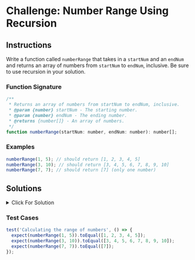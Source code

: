 # Challenge: Number Range Using Recursion

## Instructions

Write a function called `numberRange` that takes in a `startNum` and an `endNum` and returns an array of numbers from `startNum` to `endNum`, inclusive. Be sure to use recursion in your solution.

### Function Signature

```js
/**
 * Returns an array of numbers from startNum to endNum, inclusive.
 * @param {number} startNum - The starting number.
 * @param {number} endNum - The ending number.
 * @returns {number[]} - An array of numbers.
 */
function numberRange(startNum: number, endNum: number): number[];
```

### Examples

```js
numberRange(1, 5); // should return [1, 2, 3, 4, 5]
numberRange(3, 10); // should return [3, 4, 5, 6, 7, 8, 9, 10]
numberRange(7, 7); // should return [7] (only one number)
```

## Solutions

<details>
  <summary>Click For Solution</summary>

```js
const numberRange = (startNum: number, endNum: number): number[] =>
  startNum === endNum
    ? [startNum]
    : [startNum, ...numberRange(startNum + 1, endNum)];
```

### Explanation

```javascript
// Example usage:
// startNum = 1, endNum = 5
// [1, ...numberRange(2, 5)]
// [1, 2, ...numberRange(3, 5)]
// [1, 2, 3, ...numberRange(4, 5)]
// [1, 2, 3, 4, ...numberRange(5, 5)]
// [1, 2, 3, 4, 5]
```

</details>

### Test Cases

```js
test('Calculating the range of numbers', () => {
  expect(numberRange(1, 5)).toEqual([1, 2, 3, 4, 5]);
  expect(numberRange(3, 10)).toEqual([3, 4, 5, 6, 7, 8, 9, 10]);
  expect(numberRange(7, 7)).toEqual([7]);
});
```
